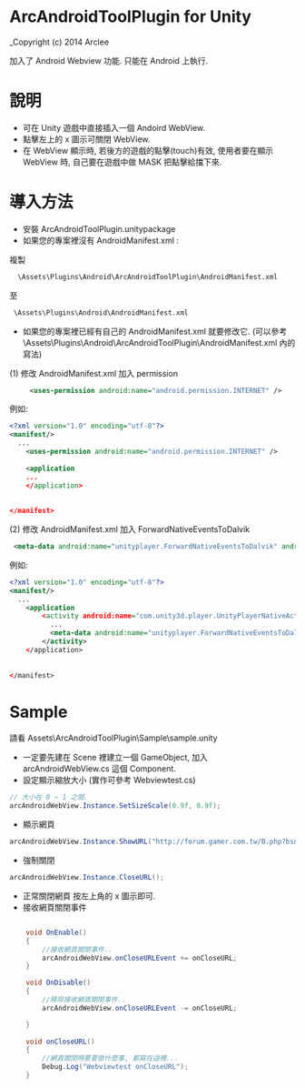 # ArcAndroidToolPlugin for Unity
_Copyright (c) 2014 Arclee

加入了 Android Webview 功能. 只能在 Android 上執行.

# 說明
* 可在 Unity 遊戲中直接插入一個 Andoird WebView.
* 點擊左上的 x 圖示可關閉 WebView.
* 在 WebView 顯示時, 若後方的遊戲的點擊(touch)有效, 使用者要在顯示 WebView 時, 自己要在遊戲中做 MASK 把點擊給擋下來.



# 導入方法
* 安裝 ArcAndroidToolPlugin.unitypackage
* 如果您的專案裡沒有 AndroidManifest.xml :

複製
```bat
  \Assets\Plugins\Android\ArcAndroidToolPlugin\AndroidManifest.xml
```
至
```bat
 \Assets\Plugins\Android\AndroidManifest.xml
```
* 如果您的專案裡已經有自己的 AndroidManifest.xml 就要修改它. (可以參考 \Assets\Plugins\Android\ArcAndroidToolPlugin\AndroidManifest.xml 內的寫法)

(1) 修改 AndroidManifest.xml 加入 permission
```xml
     <uses-permission android:name="android.permission.INTERNET" />
```

例如:
```xml
<?xml version="1.0" encoding="utf-8"?>
<manifest/>
  ...
	<uses-permission android:name="android.permission.INTERNET" />
	
    <application
    ...
    </application>
	
	
</manifest>
```
(2) 修改 AndroidManifest.xml 加入 ForwardNativeEventsToDalvik
```xml
 <meta-data android:name="unityplayer.ForwardNativeEventsToDalvik" android:value="true" />
```
例如:
```xml
<?xml version="1.0" encoding="utf-8"?>
<manifest/>
  ...
    <application
        <activity android:name="com.unity3d.player.UnityPlayerNativeActivity" android:label="@string/app_name">
          ...
          <meta-data android:name="unityplayer.ForwardNativeEventsToDalvik" android:value="true" />
        </activity>
    </application>
	
	
</manifest>
```

# Sample 
請看 Assets\ArcAndroidToolPlugin\Sample\sample.unity
* 一定要先建在 Scene 裡建立一個 GameObject, 加入 arcAndroidWebView.cs 這個 Component.
* 設定顯示縮放大小 (實作可參考 Webviewtest.cs)
```c#
// 大小在 0 ~ 1 之間.
arcAndroidWebView.Instance.SetSizeScale(0.9f, 0.9f);
```
* 顯示網頁
```c#
arcAndroidWebView.Instance.ShowURL("http://forum.gamer.com.tw/B.php?bsn=27111");
```
* 強制關閉
```c#
arcAndroidWebView.Instance.CloseURL();
```
* 正常關閉網頁
按左上角的 x 圖示即可.
* 接收網頁關閉事件
```c#

	void OnEnable()
	{
		//接收網頁關閉事件..
		arcAndroidWebView.onCloseURLEvent += onCloseURL;
	}

	void OnDisable()
	{
		//移除接收網頁關閉事件..
		arcAndroidWebView.onCloseURLEvent -= onCloseURL;

	}
	
	void onCloseURL()
	{
		//網頁關閉時要要做什麼事, 都寫在這裡...
		Debug.Log("Webviewtest onCloseURL");
	}
```

